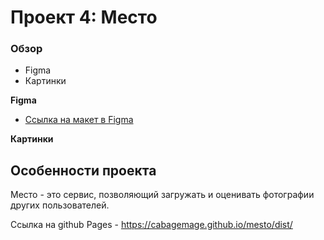 # Проект 4: Место

### Обзор

* Figma
* Картинки

**Figma**

* [Ссылка на макет в Figma](https://www.figma.com/file/StZjf8HnoeLdiXS7dYrLAh/JavaScript.-Sprint-4)

**Картинки**

## Особенности проекта

Место - это сервис, позволяющий загружать и оценивать фотографии других пользователей. 

Ссылка на github Pages - https://cabagemage.github.io/mesto/dist/
